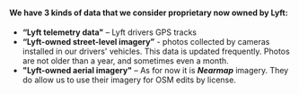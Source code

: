 #### We have 3 kinds of data that we consider proprietary now owned by Lyft:
- **“Lyft telemetry data"** – Lyft drivers GPS tracks 
- **“Lyft-owned street-level imagery”** - photos collected by cameras installed in our drivers' vehicles. This data is updated frequently. Photos are not older than a year, and sometimes even a month. 
- **"Lyft-owned aerial imagery"** – As for now it is ***Nearmap*** imagery. They do allow us to use their imagery for OSM edits by license.

